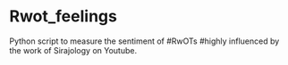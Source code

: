 # Rwot_feelings
Python script to measure the sentiment of #RwOTs #highly influenced by the work of Sirajology on Youtube.
